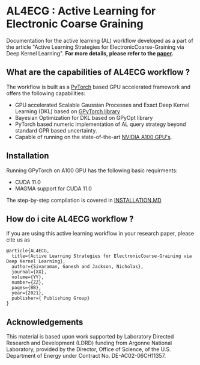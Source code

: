 # AL4ECG : Active Learning for Electronic Coarse Graining 


Documentation for the active learning (AL) workflow developed as a part of the article "Active Learning Strategies for ElectronicCoarse-Graining via Deep Kernel Learning". 
__For more details, please refer to the [paper](https://www.url_to_be_added.com).__



## What are the capabilities of AL4ECG workflow ?

The workflow is built as a [PyTorch](https://pytorch.org) based GPU accelerated framework and offers the following capabilities:

* GPU accelerated Scalable Gaussian Processes and Exact Deep Kernel Learning (DKL) based on [GPyTorch library](https://gpytorch.ai)
* Bayesian Optimization for DKL based on GPyOpt library 
* PyTorch based numeric implementation of AL query strategy beyond standard GPR based uncertainty.
* Capable of running on the state-of-the-art [NVIDIA A100 GPU's](https://www.nvidia.com/en-us/data-center/a100/).

## Installation 

Running GPyTorch on A100 GPU has the following basic requirments:

* CUDA 11.0
* MAGMA support for CUDA 11.0

The step-by-step compilation is covered in [INSTALLATION.MD](https://github.com/TheJacksonLab/ECG_ActiveLearning/blob/main/INSTALLATION.MD)


## How do i cite AL4ECG workflow ?

If you are using this active learning workflow  in your research paper, please cite us as
```
@article{AL4ECG,
  title={Active Learning Strategies for ElectronicCoarse-Graining via Deep Kernel Learning},
  author={Sivaraman, Ganesh and Jackson, Nicholas},
  journal={XX},
  volume={YY},
  number={ZZ},
  pages={BB},
  year={2021},
  publisher={ Publishing Group}
}
```

## Acknowledgements
This  material  is  based  upon  work  supported  by  Laboratory  Directed  Research  and  Development (LDRD) funding from Argonne National Laboratory, provided by the Director, Office of Science, of the U.S. Department of Energy under Contract No. DE-AC02-06CH11357.
